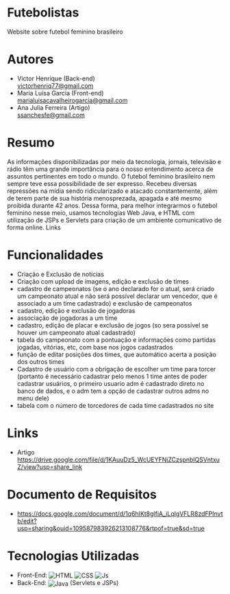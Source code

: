 # Futebolistas
Website sobre futebol feminino brasileiro

# Autores
  - Victor Henrique (Back-end) <br>
  victorhenriq77@gmail.com
  - Maria Luísa Garcia (Front-end) <br>
  marialuisacavalheirogarcia@gmail.com
  - Ana Julia Ferreira (Artigo) <br>
  ssanchesfe@gmail.com
  
# Resumo
 As informações disponibilizadas por meio da tecnologia, jornais, televisão e rádio têm uma grande importância para o nosso entendimento acerca de assuntos pertinentes em todo o mundo. O futebol feminino brasileiro nem sempre teve essa possibilidade de ser expresso. Recebeu diversas repressões na mídia sendo ridicularizado e atacado constantemente, além de terem parte de sua história menosprezada, apagada e até mesmo proibida durante 42 anos. Dessa forma, para melhor integrarmos o futebol feminino nesse meio, usamos tecnologias Web Java, e HTML com utilização de JSPs e Servlets para criação de um ambiente comunicativo de forma online.
Links

# Funcionalidades
  - Criação e Exclusão de notícias
  - Criação com upload de imagens, edição e exclusão de times
   - cadastro de campeonatos (se o ano declarado for o atual, será criado um campeonato atual e não será possível declarar um vencedor, que é associado a um time cadastrado) e exclusão de campeonatos
   - cadastro, edição e exclusão de jogadoras
   - associação de jogadoras a um time
   - cadastro, edição de placar e exclusão de jogos (so sera possível se houver um campeonato atual cadastrado)
   - tabela do campeonato com a pontuação e informações como partidas jogadas, vitórias, etc, com base nos jogos cadastrados 
   - função de editar posições dos times, que automático acerta a posição dos outros times
   - Cadastro de usuário com a obrigação de escolher um time para torcer (portanto é necessário cadastrar pelo menos 1 time antes de poder cadastrar usuários, o primeiro usuario adm é cadastrado direto no banco de dados, e o adm tem a opção de cadastrar outros adms no menu dele)
   - tabela com o número de torcedores de cada time cadastrados no site

# Links
  - Artigo <br>
https://drive.google.com/file/d/1KAuuDz5_WcUEYFNiZCzspnblQSVntxuZ/view?usp=share_link

# Documento de Requisitos <br> 
  - https://docs.google.com/document/d/1q6hIKt8glfiA_iLqlgVFLR8zdFPInvtb/edit?usp=sharing&ouid=109587983926213108776&rtpof=true&sd=true
  
# Tecnologias Utilizadas
  - Front-End: <img align="center" alt="HTML" src="https://img.shields.io/badge/HTML5-E34F26?style=for-the-badge&logo=html5&logoColor=white">
    <img align="center" alt="CSS" src="https://img.shields.io/badge/CSS3-1572B6?style=for-the-badge&logo=css3&logoColor=white">
    <img align="center" alt="Js" src="https://img.shields.io/badge/JavaScript-323330?style=for-the-badge&logo=javascript&logoColor=F7DF1E">  
  - Back-End: <img align="center" alt="Java" src="https://img.shields.io/badge/Java-ED8B00?style=for-the-badge&logo=java&logoColor=white"> (Servlets e JSPs)
  
  
